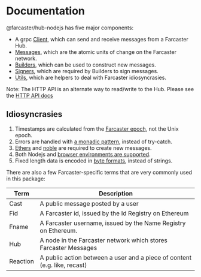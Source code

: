 # Documentation

@farcaster/hub-nodejs has five major components:

- A grpc [Client](./Client.md), which can send and receive messages from a Farcaster Hub.  
- [Messages](./Messages.md), which are the atomic units of change on the Farcaster network.
- [Builders](./Builders.md), which can be used to construct new messages.
- [Signers](./signers/), which are required by Builders to sign messages.
- [Utils](./Utils.md), which are helpers to deal with Farcaster idiosyncrasies.

Note: The HTTP API is an alternate way to read/write to the Hub. Please see the [HTTP API docs](https://www.thehubble.xyz/docs/httpapi/httpapi.html)

## Idiosyncrasies

1. Timestamps are calculated from the [Farcaster epoch](./Utils.md#time), not the Unix epoch.
2. Errors are handled with [a monadic pattern](./Utils.md#errors), instead of try-catch.
3. [Ethers](https://www.npmjs.com/package/ethers) and [noble](https://www.npmjs.com/package/@noble/ed25519) are required to create new messages.
4. Both Nodejs and [browser environments are supported](https://github.com/farcasterxyz/hubble/issues/573).
5. Fixed length data is encoded in [byte formats](./Utils.md#bytes), instead of strings.

There are also a few Farcaster-specific terms that are very commonly used in this package:

| Term     | Description                                                               |
| -------- | ------------------------------------------------------------------------- |
| Cast     | A public message posted by a user                                         |
| Fid      | A Farcaster id, issued by the Id Registry on Ethereum                     |
| Fname    | A Farcaster username, issued by the Name Registry on Ethereum.            |
| Hub      | A node in the Farcaster network which stores Farcaster Messages           |
| Reaction | A public action between a user and a piece of content (e.g. like, recast) |
